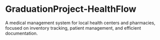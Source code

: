 # GraduationProject-HealthFlow
A medical management system for local health centers and pharmacies, focused on inventory tracking, patient management, and efficient documentation.


